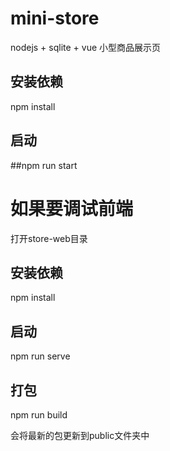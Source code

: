 # mini-store
nodejs + sqlite + vue 小型商品展示页

## 安装依赖
npm install

## 启动
##npm run start

# 如果要调试前端
打开store-web目录

## 安装依赖
npm install
## 启动
npm run serve
## 打包
npm run build

会将最新的包更新到public文件夹中

